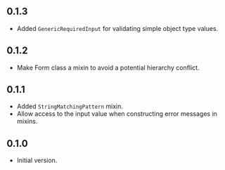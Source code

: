 ## 0.1.3

- Added `GenericRequiredInput` for validating simple object type values.

## 0.1.2

- Make Form class a mixin to avoid a potential hierarchy conflict.

## 0.1.1

- Added `StringMatchingPattern` mixin.
- Allow access to the input value when constructing error messages in mixins.

## 0.1.0

- Initial version.
